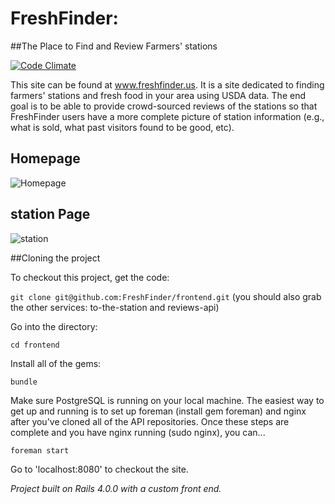 FreshFinder:
============
##The Place to Find and Review Farmers' stations

[![Code Climate](https://codeclimate.com/repos/52f04f28e30ba07a88003382/badges/ab46d8f8841f0875ddea/gpa.png)](https://codeclimate.com/repos/52f04f28e30ba07a88003382/feed)

This site can be found at www.freshfinder.us.  It is a site dedicated to finding farmers' stations and fresh food in your area using USDA data. The end goal is to be able to provide crowd-sourced reviews of the stations so that FreshFinder users have a more complete picture of station information (e.g., what is sold, what past visitors found to be good, etc).

Homepage
-------

![Homepage](screenshot.png)


station Page
-----------
![station](https://s3.amazonaws.com/bearlyhungry/station.png)



##Cloning the project

To checkout this project, get the code:

`git clone git@github.com:FreshFinder/frontend.git` (you should also grab the other services: to-the-station and reviews-api)

Go into the directory:

`cd frontend`

Install all of the gems:

`bundle`

Make sure PostgreSQL is running on your local machine. The easiest way to get up and running is to set up foreman (install gem foreman) and nginx after you've cloned all of the API repositories.  Once these steps are complete and you have nginx running (sudo nginx), you can...

`foreman start`

Go to 'localhost:8080' to checkout the site.

*Project built on Rails 4.0.0 with a custom front end.*
